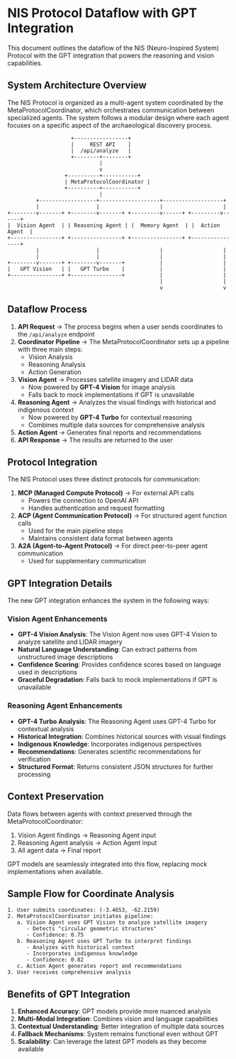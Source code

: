 # NIS Protocol Dataflow with GPT Integration

This document outlines the dataflow of the NIS (Neuro-Inspired System) Protocol with the GPT integration that powers the reasoning and vision capabilities.

## System Architecture Overview

The NIS Protocol is organized as a multi-agent system coordinated by the MetaProtocolCoordinator, which orchestrates communication between specialized agents. The system follows a modular design where each agent focuses on a specific aspect of the archaeological discovery process.

```
                    +-----------------+
                    |     REST API    |
                    |  /api/analyze   |
                    +--------+--------+
                             |
                             v
                  +----------+-----------+
                  | MetaProtocolCoordinator |
                  +----------+-----------+
                             |
         +------------------+-------------------+-------------------+
         |                  |                   |                   |
+--------v-------+ +--------v-------+ +---------v------+ +---------v------+
|  Vision Agent  | | Reasoning Agent | |  Memory Agent  | |  Action Agent  |
+----------------+ +----------------+ +----------------+ +----------------+
         |                  |                   |                   |
         |                  |                   |                   |
+--------v-------+ +--------v-------+           |                   |
|   GPT Vision   | |   GPT Turbo    |           |                   |
+----------------+ +----------------+           |                   |
                                                |                   |
                                                v                   v
```

## Dataflow Process

1. **API Request** → The process begins when a user sends coordinates to the `/api/analyze` endpoint
2. **Coordinator Pipeline** → The MetaProtocolCoordinator sets up a pipeline with three main steps:
   - Vision Analysis
   - Reasoning Analysis
   - Action Generation
3. **Vision Agent** → Processes satellite imagery and LIDAR data
   - Now powered by **GPT-4 Vision** for image analysis
   - Falls back to mock implementations if GPT is unavailable
4. **Reasoning Agent** → Analyzes the visual findings with historical and indigenous context
   - Now powered by **GPT-4 Turbo** for contextual reasoning
   - Combines multiple data sources for comprehensive analysis
5. **Action Agent** → Generates final reports and recommendations
6. **API Response** → The results are returned to the user

## Protocol Integration

The NIS Protocol uses three distinct protocols for communication:

1. **MCP (Managed Compute Protocol)** → For external API calls
   - Powers the connection to OpenAI API
   - Handles authentication and request formatting
2. **ACP (Agent Communication Protocol)** → For structured agent function calls
   - Used for the main pipeline steps
   - Maintains consistent data format between agents
3. **A2A (Agent-to-Agent Protocol)** → For direct peer-to-peer agent communication
   - Used for supplementary communication

## GPT Integration Details

The new GPT integration enhances the system in the following ways:

### Vision Agent Enhancements

- **GPT-4 Vision Analysis**: The Vision Agent now uses GPT-4 Vision to analyze satellite and LIDAR imagery
- **Natural Language Understanding**: Can extract patterns from unstructured image descriptions
- **Confidence Scoring**: Provides confidence scores based on language used in descriptions
- **Graceful Degradation**: Falls back to mock implementations if GPT is unavailable

### Reasoning Agent Enhancements

- **GPT-4 Turbo Analysis**: The Reasoning Agent uses GPT-4 Turbo for contextual analysis
- **Historical Integration**: Combines historical sources with visual findings
- **Indigenous Knowledge**: Incorporates indigenous perspectives
- **Recommendations**: Generates scientific recommendations for verification
- **Structured Format**: Returns consistent JSON structures for further processing

## Context Preservation

Data flows between agents with context preserved through the MetaProtocolCoordinator:

1. Vision Agent findings → Reasoning Agent input
2. Reasoning Agent analysis → Action Agent input
3. All agent data → Final report

GPT models are seamlessly integrated into this flow, replacing mock implementations when available.

## Sample Flow for Coordinate Analysis

```
1. User submits coordinates: (-3.4653, -62.2159)
2. MetaProtocolCoordinator initiates pipeline:
   a. Vision Agent uses GPT Vision to analyze satellite imagery
      - Detects "circular geometric structures"
      - Confidence: 0.75
   b. Reasoning Agent uses GPT Turbo to interpret findings
      - Analyzes with historical context
      - Incorporates indigenous knowledge
      - Confidence: 0.82
   c. Action Agent generates report and recommendations
3. User receives comprehensive analysis
```

## Benefits of GPT Integration

1. **Enhanced Accuracy**: GPT models provide more nuanced analysis
2. **Multi-Modal Integration**: Combines vision and language capabilities
3. **Contextual Understanding**: Better integration of multiple data sources
4. **Fallback Mechanisms**: System remains functional even without GPT
5. **Scalability**: Can leverage the latest GPT models as they become available 